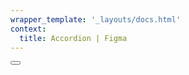 ```yaml
---
wrapper_template: '_layouts/docs.html'
context:
  title: Accordion | Figma
---
```


<button onclick="clipboard()"> </button>

<script src="/static/js/copy-to-clipboard.js">
